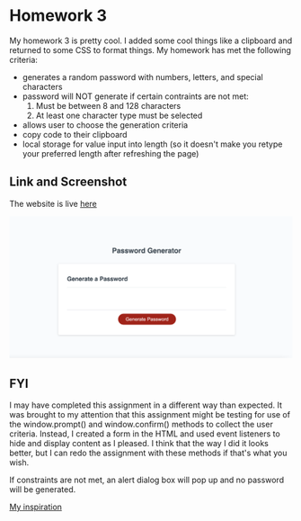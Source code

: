 # Homework 3

My homework 3 is pretty cool. I added some cool things like a clipboard
and returned to some CSS to format things. My homework has met the following
criteria:

- generates a random password with numbers, letters, and special characters
- password will NOT generate if certain contraints are not met:
  1. Must be between 8 and 128 characters
  2. At least one character type must be selected
- allows user to choose the generation criteria
- copy code to their clipboard
- local storage for value input into length (so it doesn't make you retype your preferred length after refreshing the page)

## Link and Screenshot

The website is live [here](https://dltorrise.github.io/Homework-3/)

![Screenshot of my password generator](Assets/Images/screenshot.png)

## FYI

I may have completed this assignment in a different way than expected. It was brought to my attention that this assignment might be testing for use of the window.prompt() and window.confirm() methods to collect the user criteria. Instead, I created a form in the HTML and used event listeners to hide and display content as I pleased. I think that the way I did it looks better, but I can redo the assignment with these methods if that's what you wish. 

If constraints are not met, an alert dialog box will pop up and no password will be generated. 

[My inspiration](https://www.youtube.com/watch?v=duNmhKgtcsI)

